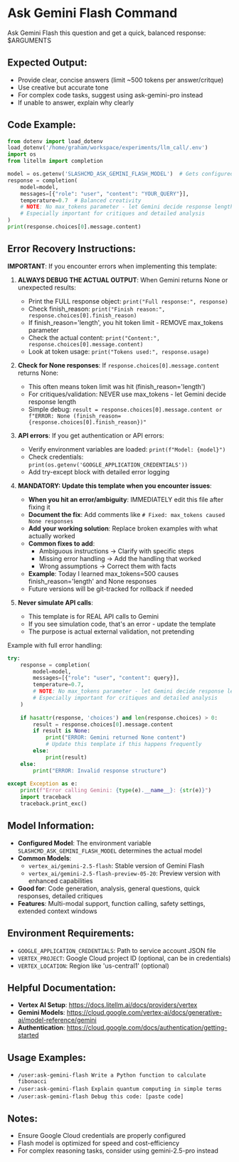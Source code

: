 # Ask Gemini Flash Command

Ask Gemini Flash this question and get a quick, balanced response: $ARGUMENTS

## Expected Output:
- Provide clear, concise answers (limit ~500 tokens per answer/critque)
- Use creative but accurate tone
- For complex code tasks, suggest using ask-gemini-pro instead
- If unable to answer, explain why clearly

## Code Example:
```python
from dotenv import load_dotenv
load_dotenv('/home/graham/workspace/experiments/llm_call/.env')
import os
from litellm import completion

model = os.getenv('SLASHCMD_ASK_GEMINI_FLASH_MODEL')  # Gets configured Gemini Flash model
response = completion(
    model=model,
    messages=[{"role": "user", "content": "YOUR_QUERY"}],
    temperature=0.7  # Balanced creativity
    # NOTE: No max_tokens parameter - let Gemini decide response length
    # Especially important for critiques and detailed analysis
)
print(response.choices[0].message.content)
```

## Error Recovery Instructions:
**IMPORTANT**: If you encounter errors when implementing this template:

1. **ALWAYS DEBUG THE ACTUAL OUTPUT**: When Gemini returns None or unexpected results:
   - Print the FULL response object: `print("Full response:", response)`
   - Check finish_reason: `print("Finish reason:", response.choices[0].finish_reason)`
   - If finish_reason='length', you hit token limit - REMOVE max_tokens parameter
   - Check the actual content: `print("Content:", response.choices[0].message.content)`
   - Look at token usage: `print("Tokens used:", response.usage)`

2. **Check for None responses**: If `response.choices[0].message.content` returns None:
   - This often means token limit was hit (finish_reason='length')
   - For critiques/validation: NEVER use max_tokens - let Gemini decide response length
   - Simple debug: `result = response.choices[0].message.content or f"ERROR: None (finish_reason={response.choices[0].finish_reason})"`

2. **API errors**: If you get authentication or API errors:
   - Verify environment variables are loaded: `print(f"Model: {model}")`
   - Check credentials: `print(os.getenv('GOOGLE_APPLICATION_CREDENTIALS'))`
   - Add try-except block with detailed error logging

3. **MANDATORY: Update this template when you encounter issues**:
   - **When you hit an error/ambiguity**: IMMEDIATELY edit this file after fixing it
   - **Document the fix**: Add comments like `# Fixed: max_tokens caused None responses`
   - **Add your working solution**: Replace broken examples with what actually worked
   - **Common fixes to add**:
     - Ambiguous instructions → Clarify with specific steps
     - Missing error handling → Add the handling that worked
     - Wrong assumptions → Correct them with facts
   - **Example**: Today I learned max_tokens=500 causes finish_reason='length' and None responses
   - Future versions will be git-tracked for rollback if needed

4. **Never simulate API calls**: 
   - This template is for REAL API calls to Gemini
   - If you see simulation code, that's an error - update the template
   - The purpose is actual external validation, not pretending

Example with full error handling:
```python
try:
    response = completion(
        model=model,
        messages=[{"role": "user", "content": query}],
        temperature=0.7,
        # NOTE: No max_tokens parameter - let Gemini decide response length
        # Especially important for critiques and detailed analysis
    )
    
    if hasattr(response, 'choices') and len(response.choices) > 0:
        result = response.choices[0].message.content
        if result is None:
            print("ERROR: Gemini returned None content")
            # Update this template if this happens frequently
        else:
            print(result)
    else:
        print("ERROR: Invalid response structure")
        
except Exception as e:
    print(f"Error calling Gemini: {type(e).__name__}: {str(e)}")
    import traceback
    traceback.print_exc()
```

## Model Information:
- **Configured Model**: The environment variable `SLASHCMD_ASK_GEMINI_FLASH_MODEL` determines the actual model
- **Common Models**: 
  - `vertex_ai/gemini-2.5-flash`: Stable version of Gemini Flash
  - `vertex_ai/gemini-2.5-flash-preview-05-20`: Preview version with enhanced capabilities
- **Good for**: Code generation, analysis, general questions, quick responses, detailed critiques
- **Features**: Multi-modal support, function calling, safety settings, extended context windows

## Environment Requirements:
- `GOOGLE_APPLICATION_CREDENTIALS`: Path to service account JSON file
- `VERTEX_PROJECT`: Google Cloud project ID (optional, can be in credentials)
- `VERTEX_LOCATION`: Region like 'us-central1' (optional)

## Helpful Documentation:
- **Vertex AI Setup**: https://docs.litellm.ai/docs/providers/vertex
- **Gemini Models**: https://cloud.google.com/vertex-ai/docs/generative-ai/model-reference/gemini
- **Authentication**: https://cloud.google.com/docs/authentication/getting-started

## Usage Examples:
- `/user:ask-gemini-flash Write a Python function to calculate fibonacci`
- `/user:ask-gemini-flash Explain quantum computing in simple terms`
- `/user:ask-gemini-flash Debug this code: [paste code]`

## Notes:
- Ensure Google Cloud credentials are properly configured
- Flash model is optimized for speed and cost-efficiency
- For complex reasoning tasks, consider using gemini-2.5-pro instead